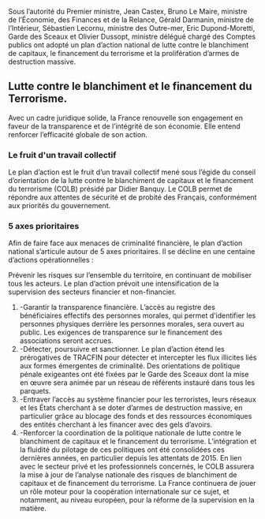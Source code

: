 Sous l’autorité du Premier ministre, Jean Castex, Bruno Le Maire, ministre de l’Économie, des Finances et de la Relance, Gérald Darmanin, ministre de l’Intérieur, Sébastien Lecornu, ministre des Outre-mer, Eric Dupond-Moretti, Garde des Sceaux et Olivier Dussopt, ministre délégué chargé des Comptes publics ont adopté un plan d’action national de lutte contre le blanchiment de capitaux, le financement du terrorisme et la prolifération d’armes de destruction massive.


## Lutte contre le blanchiment et le financement du Terrorisme.


Avec un cadre juridique solide, la France renouvelle son engagement en faveur de la transparence et de l’intégrité de son économie. Elle entend renforcer l’efficacité globale de son action.



### Le fruit d'un travail collectif



Le plan d’action est le fruit d’un travail collectif mené sous l’égide du conseil d’orientation de la lutte contre le blanchiment de capitaux et le financement du terrorisme (COLB) présidé par Didier Banquy. Le COLB permet de répondre aux attentes de sécurité et de probité des Français, conformément aux priorités du gouvernement.

### 5 axes prioritaires


Afin de faire face aux menaces de criminalité financière, le plan d’action national s’articule autour de 5 axes prioritaires. Il se décline en une centaine d’actions opérationnelles :


Prévenir les risques sur l’ensemble du territoire, en continuant de mobiliser tous les acteurs. Le plan d’action prévoit une intensification de la supervision des secteurs financier et non-financier. 

1. -Garantir la transparence financière. L’accès au registre des bénéficiaires effectifs des personnes morales, qui permet d’identifier les personnes physiques derrière les personnes morales, sera ouvert au public. Les exigences de transparence sur le financement des associations seront accrues. 
2. -Détecter, poursuivre et sanctionner. Le plan d’action étend les prérogatives de TRACFIN pour détecter et intercepter les flux illicites liés aux formes émergentes de criminalité. Des orientations de politique pénale exigeantes ont été fixées par le Garde des Sceaux dont la mise en œuvre sera animée par un réseau de référents instauré dans tous les parquets. 
3. -Entraver l’accès au système financier pour les terroristes, leurs réseaux et les États cherchant à se doter d’armes de destruction massive, en particulier grâce au blocage des fonds et des ressources économiques des entités cherchant à les financer avec des gels d’avoirs. 
4. -Renforcer la coordination de la politique nationale de lutte contre le blanchiment de capitaux et le financement du terrorisme. L’intégration et la fluidité du pilotage de ces politiques ont été consolidées ces dernières années, en particulier depuis les attentats de 2015. En lien avec le secteur privé et les professionnels concernés, le COLB assurera la mise à jour de l’analyse nationale des risques de blanchiment de capitaux et de financement du terrorisme. La France continuera de jouer un rôle moteur pour la coopération internationale sur ce sujet, et notamment, au niveau européen, pour la réforme de la supervision en la matière.